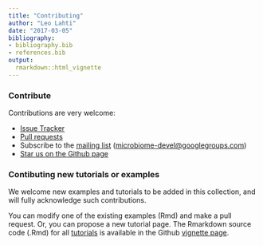 ```yaml
---
title: "Contributing"
author: "Leo Lahti"
date: "2017-03-05"
bibliography: 
- bibliography.bib
- references.bib
output: 
  rmarkdown::html_vignette
---
```

<!--
  %\VignetteEngine{knitr::rmarkdown}
  %\VignetteIndexEntry{microbiome tutorial - comparisons}
  %\usepackage[utf8]{inputenc}
  %\VignetteEncoding{UTF-8}  
-->


### Contribute

Contributions are very welcome:

  * [Issue Tracker](https://github.com/microbiome/microbiome/issues) 
  * [Pull requests](https://github.com/microbiome/microbiome/)
  * Subscribe to the [mailing list](https://groups.google.com/forum/#!forum/microbiome-devel) (microbiome-devel@googlegroups.com)
  * [Star us on the Github page](https://github.com/microbiome/microbiome)


### Contibuting new tutorials or examples

We welcome new examples and tutorials to be added in this collection, and will fully acknowledge such contributions.

You can modify one of the existing examples (Rmd) and make a pull request. Or, you can propose a new tutorial page. The Rmarkdown source code (.Rmd) for all [tutorials](http://microbiome.github.io/microbiome/) is available in the Github [vignette page](https://github.com/microbiome/microbiome/tree/master/vignettes).




